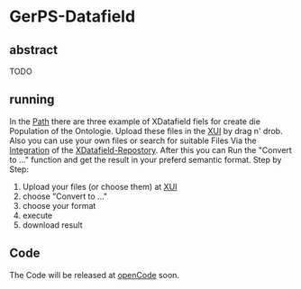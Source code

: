 # GerPS-Datafield

## abstract
TODO

## running
In the [Path](./Ontologie/Data) there are three example of XDatafield fiels for create die Population of the Ontologie. Upload these files in the [XUI](https://xui.simplex.fmi.uni-jena.de/xdatenfeld) by drag n' drob. Also you can use your own files or search for suitable Files Via the [Integration](https://xui.simplex.fmi.uni-jena.de/ximport) of the [XDatafield-Repostory](https://schema.fim.fitko.net/docs#/). After this you can Run the "Convert to ..." function and get the result in your preferd semantic format. Step by Step:

1. Upload your files (or choose them) at [XUI](https://xui.simplex.fmi.uni-jena.de/xdatenfeld) 
2. choose "Convert to ..."
3. choose your format
4. execute
5. download result

## Code
The Code will be released at [openCode](https://gitlab.opencode.de/opendva) soon.
